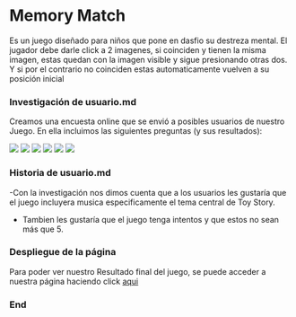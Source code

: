 # Memory Match

Es un juego diseñado para niños que pone en dasfio su destreza mental.
El jugador debe darle click a 2 imagenes, si coinciden y tienen la
misma imagen, estas quedan con la imagen visible y sigue
presionando otras dos. Y si por el contrario no coinciden estas
automaticamente vuelven a su posición inicial

### Investigación de usuario.md

Creamos una encuesta online que se envió a posibles usuarios de nuestro Juego. En ella incluimos las siguientes preguntas (y sus resultados):

![]([https://nam12.safelinks.protection.outlook.com/?url=https%3A%2F%2Fi.ibb.co%2FSQjg2GY%2FUsuario.png&data=05%7C01%7C%7Cacc96a6cbd1c4b9ca49f08da8628041e%7C84df9e7fe9f640afb435aaaaaaaaaaaa%7C1%7C0%7C637969803668342297%7CUnknown%7CTWFpbGZsb3d8eyJWIjoiMC4wLjAwMDAiLCJQIjoiV2luMzIiLCJBTiI6Ik1haWwiLCJXVCI6Mn0%3D%7C3000%7C%7C%7C&sdata=qyhLDQRuMHBKBCynpnvWcN85YtfRKDe2MmEmujSWYBs%3D&reserved=0)
![](https://nam12.safelinks.protection.outlook.com/?url=https%3A%2F%2Fi.ibb.co%2FQjmb909%2FCaptura-de-Pantalla-2022-08-16-a-la-s-09-59-12.png&data=05%7C01%7C%7Cacc96a6cbd1c4b9ca49f08da8628041e%7C84df9e7fe9f640afb435aaaaaaaaaaaa%7C1%7C0%7C637969803668342297%7CUnknown%7CTWFpbGZsb3d8eyJWIjoiMC4wLjAwMDAiLCJQIjoiV2luMzIiLCJBTiI6Ik1haWwiLCJXVCI6Mn0%3D%7C3000%7C%7C%7C&sdata=uyHkYtQgXkYN9m%2ByzmSpdwEvbOFNZYPFoDKweG%2FC%2Bhs%3D&reserved=0)
![](https://nam12.safelinks.protection.outlook.com/?url=https%3A%2F%2Fi.ibb.co%2FhfxSJS4%2FCaptura-de-Pantalla-2022-08-16-a-la-s-09-58-50.png&data=05%7C01%7C%7Cacc96a6cbd1c4b9ca49f08da8628041e%7C84df9e7fe9f640afb435aaaaaaaaaaaa%7C1%7C0%7C637969803668342297%7CUnknown%7CTWFpbGZsb3d8eyJWIjoiMC4wLjAwMDAiLCJQIjoiV2luMzIiLCJBTiI6Ik1haWwiLCJXVCI6Mn0%3D%7C3000%7C%7C%7C&sdata=H1rxEJIlyzeEWAXTGg%2BBtF4ul70ud%2BU9ukq2rye5kA4%3D&reserved=0)
![](https://nam12.safelinks.protection.outlook.com/?url=https%3A%2F%2Fi.ibb.co%2Fp0pJG9V%2FCaptura-de-Pantalla-2022-08-16-a-la-s-09-58-22.png&data=05%7C01%7C%7Cacc96a6cbd1c4b9ca49f08da8628041e%7C84df9e7fe9f640afb435aaaaaaaaaaaa%7C1%7C0%7C637969803668342297%7CUnknown%7CTWFpbGZsb3d8eyJWIjoiMC4wLjAwMDAiLCJQIjoiV2luMzIiLCJBTiI6Ik1haWwiLCJXVCI6Mn0%3D%7C3000%7C%7C%7C&sdata=knvyRL6w6FWtxDrOoGivB7qtf5mzDMBoCbNucJj0hSs%3D&reserved=0)
![](https://nam12.safelinks.protection.outlook.com/?url=https%3A%2F%2Fi.ibb.co%2FH2TsnrX%2FCaptura-de-Pantalla-2022-08-16-a-la-s-09-57-51.png&data=05%7C01%7C%7Cacc96a6cbd1c4b9ca49f08da8628041e%7C84df9e7fe9f640afb435aaaaaaaaaaaa%7C1%7C0%7C637969803668342297%7CUnknown%7CTWFpbGZsb3d8eyJWIjoiMC4wLjAwMDAiLCJQIjoiV2luMzIiLCJBTiI6Ik1haWwiLCJXVCI6Mn0%3D%7C3000%7C%7C%7C&sdata=9g4Q1Usd%2BWWHYn%2B1r3etMQ1SvI5TL8MA2W1GtXQ2urk%3D&reserved=0)
![](https://nam12.safelinks.protection.outlook.com/?url=https%3A%2F%2Fi.ibb.co%2FtJYVxjD%2FCaptura-de-Pantalla-2022-08-16-a-la-s-09-57-23.png&data=05%7C01%7C%7Cacc96a6cbd1c4b9ca49f08da8628041e%7C84df9e7fe9f640afb435aaaaaaaaaaaa%7C1%7C0%7C637969803668342297%7CUnknown%7CTWFpbGZsb3d8eyJWIjoiMC4wLjAwMDAiLCJQIjoiV2luMzIiLCJBTiI6Ik1haWwiLCJXVCI6Mn0%3D%7C3000%7C%7C%7C&sdata=nW820rKP7%2FfHgRYj%2BEZa%2Fpv84oLkZlAqBdBzmLvNd5o%3D&reserved=0)

### Historia de usuario.md

-Con la investigación nos dimos cuenta que a los usuarios les gustaría que el juego incluyera musica especificamente el tema central de Toy Story.

- Tambien les gustaría que el juego tenga intentos y que estos no sean más que 5.

### Despliegue de la página

Para poder ver nuestro Resultado final del juego, se puede acceder a nuestra página haciendo click [aqui](https://nam12.safelinks.protection.outlook.com/?url=https%3A%2F%2Fpaulaamigo.github.io%2FSCL021-memory-match%2F&data=05%7C01%7C%7Cacc96a6cbd1c4b9ca49f08da8628041e%7C84df9e7fe9f640afb435aaaaaaaaaaaa%7C1%7C0%7C637969803668342297%7CUnknown%7CTWFpbGZsb3d8eyJWIjoiMC4wLjAwMDAiLCJQIjoiV2luMzIiLCJBTiI6Ik1haWwiLCJXVCI6Mn0%3D%7C3000%7C%7C%7C&sdata=MP7UJh8SztaokgF5J7A3vtVV25uMBm%2Bbl0m1vaJZaQ8%3D&reserved=0)

### End
